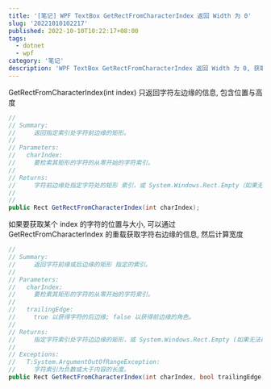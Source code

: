 ```yaml
---
title: '[笔记] WPF TextBox GetRectFromCharacterIndex 返回 Width 为 0'
slug: '20221010102217'
published: 2022-10-10T10:22:17+08:00
tags:
  - dotnet
  - wpf
category: '笔记'
description: 'WPF TextBox GetRectFromCharacterIndex 返回 Width 为 0, 获取指定字符的位置与宽高'
---
```


GetRectFromCharacterIndex(int index) 只返回字符左边缘的信息, 包含位置与高度


```csharp
//
// Summary:
//     返回指定索引处字符前边缘的矩形。
//
// Parameters:
//   charIndex:
//     要检索其矩形的字符的从零开始的字符索引。
//
// Returns:
//     字符前边缘处指定字符处的矩形 索引，或 System.Windows.Rect.Empty（如果无法确定边界矩形）
//     
//
public Rect GetRectFromCharacterIndex(int charIndex);
```


如果要获取某个 index 的字符的位置与大小, 可以通过 GetRectFromCharacterIndex 的重载获取字符右边缘的信息, 然后计算宽度


```csharp
//
// Summary:
//     返回字符前缘或后边缘的矩形 指定的索引。
//
// Parameters:
//   charIndex:
//     要检索其矩形的字符的从零开始的字符索引。
//
//   trailingEdge:
//     true 以获得字符的后边缘; false 以获得前边缘的角色。
//
// Returns:
//     指定字符索引处字符边边缘的矩形，或 System.Windows.Rect.Empty (如果无法确定边界矩形)
//
// Exceptions:
//   T:System.ArgumentOutOfRangeException:
//     字符索引为负数或大于内容的长度。
public Rect GetRectFromCharacterIndex(int charIndex, bool trailingEdge);
```

